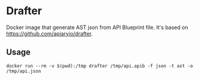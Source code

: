 # Drafter
Docker image that generate AST json from API Blueprint file. It's based on https://github.com/apiaryio/drafter. 

## Usage 

`docker run --rm -v $(pwd):/tmp drafter /tmp/api.apib -f json -t ast -o /tmp/api.json`
